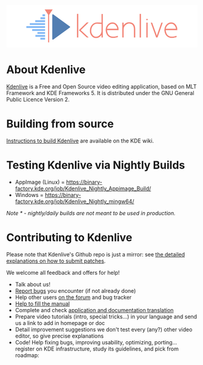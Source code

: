 ![](data/pics/kdenlive-logo.png)

# About Kdenlive

[Kdenlive](https://kdenlive.org) is a Free and Open Source video editing application, based on MLT Framework and KDE Frameworks 5. It is distributed under the GNU General Public Licence Version 2.

# Building from source

[Instructions to build Kdenlive](https://community.kde.org/Kdenlive/Development) are available on the KDE wiki.

# Testing Kdenlive via Nightly Builds

- AppImage (Linux) = https://binary-factory.kde.org/job/Kdenlive_Nightly_Appimage_Build/
- Windows = https://binary-factory.kde.org/job/Kdenlive_Nightly_mingw64/

*Note * - nightly/daily builds are not meant to be used in production.*

# Contributing to Kdenlive

Please note that Kdenlive's Github repo is just a mirror: see [the detailed explanations on how to submit patches](https://community.kde.org/Infrastructure/Github_Mirror).

We welcome all feedback and offers for help!

* Talk about us!
* [Report bugs](https://kdenlive.org/en/bug-reports/) you encounter (if not already done)
* Help other users [on the forum](http://forum.kde.org/viewforum.php?f=262) and bug tracker
* [Help to fill the manual](http://userbase.kde.org/Kdenlive)
* Complete and check [application and documentation translation](http://l10n.kde.org)
* Prepare video tutorials (intro, special tricks...) in your language
  and send us a link to add in homepage or doc
* Detail improvement suggestions
  we don't test every (any?) other video editor, so give precise explanations
* Code! Help fixing bugs, improving usability, optimizing, porting...
  register on KDE infrastructure, study its guidelines, and pick from roadmap:
